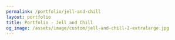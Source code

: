 ```yaml
---
permalink: /portfolio/jell-and-chill
layout: portfolio
title: Portfolio - Jell and Chill
og_image: /assets/image/custom/jell-and-chill-2-extralarge.jpg
---
```



